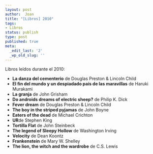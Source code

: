 ```yaml
---
layout: post
author:  Joan
title: "[Libros] 2010"
tags:
- Libros
status: publish
type: post
published: true
meta:
  _edit_last: '2'
  _wp_old_slug: ''
---
```

Libros leídos durante el 2010:

<ul><li><strong>La danza del cementerio</strong> de Douglas Preston & Lincoln Child
<li><strong>El fin del mundo y un despiadado país de las maravillas</strong> de Haruki Murakami
<li><strong>La granja</strong> de John Grisham
<li><strong>Do androids dreams of electric sheep?</strong> de Philip K. Dick
<li><strong>Fever dream</strong> de Douglas Preston & Lincoln Child
<li><strong>The boy in the striped pyjamas</strong> de John Boyne
<li><strong>Eaters of the dead</strong> de Michael Crichton
<li><strong>UR</strong>de Stephen King
<li><strong>Tortilla Flat</strong> de John Steinbeck
<li><strong>The legend of Sleepy Hollow</strong> de Washington Irving
<li><strong>Velocity</strong> de Dean Koontz
<li><strong>Frankenstein</strong> de Mary W. Shelley
<li><strong>The lion, the witch and the wardrobe</strong> de C.S. Lewis
</ul>